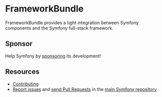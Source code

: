 # FrameworkBundle

FrameworkBundle provides a tight integration between Symfony components and the
Symfony full-stack framework.

## Sponsor

Help Symfony by [sponsoring][1] its development!

## Resources

- [Contributing](https://symfony.com/doc/current/contributing/index.html)
- [Report issues](https://github.com/symfony/symfony/issues) and
  [send Pull Requests](https://github.com/symfony/symfony/pulls)
  in the [main Symfony repository](https://github.com/symfony/symfony)

[1]: https://symfony.com/sponsor
